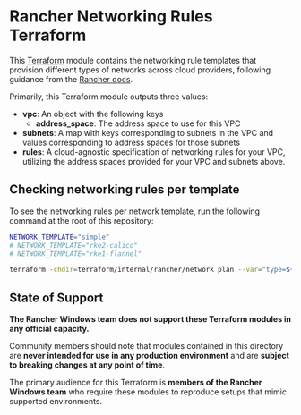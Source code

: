 # Rancher Networking Rules Terraform

This [Terraform](https://www.terraform.io/) module contains the networking rule templates that provision different types of networks across cloud providers, following guidance from the [Rancher docs](https://ranchermanager.docs.rancher.com/getting-started/installation-and-upgrade/installation-requirements/port-requirements).

Primarily, this Terraform module outputs three values:

- **vpc**: An object with the following keys
  - **address_space**: The address space to use for this VPC
- **subnets**: A map with keys corresponding to subnets in the VPC and values corresponding to address spaces for those subnets
- **rules**: A cloud-agnostic specification of networking rules for your VPC, utilizing the address spaces provided for your VPC and subnets above.

## Checking networking rules per template

To see the networking rules per network template, run the following command at the root of this repository:

```bash
NETWORK_TEMPLATE="simple"
# NETWORK_TEMPLATE="rke2-calico"
# NETWORK_TEMPLATE="rke1-flannel"

terraform -chdir=terraform/internal/rancher/network plan --var="type=${NETWORK_TEMPLATE}"
```

## State of Support

**The Rancher Windows team does not support these Terraform modules in any official capacity.**

Community members should note that modules contained in this directory are **never intended for use in any production environment** and are **subject to breaking changes at any point of time**.

The primary audience for this Terraform is **members of the Rancher Windows team** who require these modules to reproduce setups that mimic supported environments.
